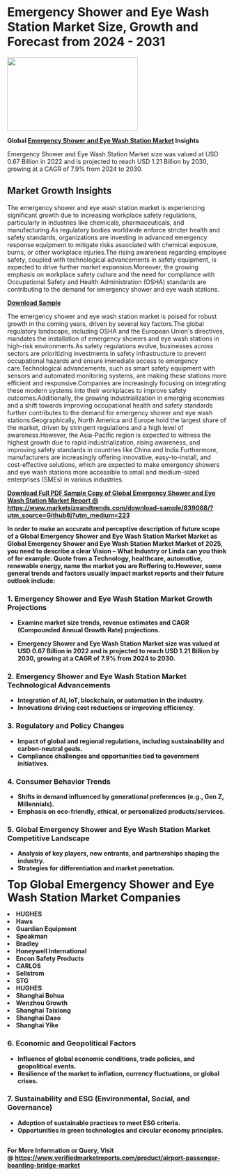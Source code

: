<H1>Emergency Shower and Eye Wash Station Market Size, Growth and Forecast from 2024 - 2031</H1><img class="aligncenter size-medium wp-image-584254" src="https://thirdeyenews.in/wp-content/uploads/2024/09/Global-Market-Research-300x168.jpeg" alt="" width="300" height="168" /><p><strong>Global&nbsp;<a href="https://www.marketsizeandtrends.com/download-sample/839068/?utm_source=Github8j?utm_medium=223">Emergency Shower and Eye Wash Station Market</a> Insights</strong></p><p>Emergency Shower and Eye Wash Station Market size was valued at USD 0.67 Billion in 2022 and is projected to reach USD 1.21 Billion by 2030, growing at a CAGR of 7.9% from 2024 to 2030.</p><p><h2>Market Growth Insights</h2> <p>The emergency shower and eye wash station market is experiencing significant growth due to increasing workplace safety regulations, particularly in industries like chemicals, pharmaceuticals, and manufacturing.As regulatory bodies worldwide enforce stricter health and safety standards, organizations are investing in advanced emergency response equipment to mitigate risks associated with chemical exposure, burns, or other workplace injuries.The rising awareness regarding employee safety, coupled with technological advancements in safety equipment, is expected to drive further market expansion.Moreover, the growing emphasis on workplace safety culture and the need for compliance with Occupational Safety and Health Administration (OSHA) standards are contributing to the demand for emergency shower and eye wash stations.</p> <p><strong><a href="#">Download Sample</a></strong></p> <p>The emergency shower and eye wash station market is poised for robust growth in the coming years, driven by several key factors.The global regulatory landscape, including OSHA and the European Union's directives, mandates the installation of emergency showers and eye wash stations in high-risk environments.As safety regulations evolve, businesses across sectors are prioritizing investments in safety infrastructure to prevent occupational hazards and ensure immediate access to emergency care.Technological advancements, such as smart safety equipment with sensors and automated monitoring systems, are making these stations more efficient and responsive.Companies are increasingly focusing on integrating these modern systems into their workplaces to improve safety outcomes.Additionally, the growing industrialization in emerging economies and a shift towards improving occupational health and safety standards further contributes to the demand for emergency shower and eye wash stations.Geographically, North America and Europe hold the largest share of the market, driven by stringent regulations and a high level of awareness.However, the Asia-Pacific region is expected to witness the highest growth due to rapid industrialization, rising awareness, and improving safety standards in countries like China and India.Furthermore, manufacturers are increasingly offering innovative, easy-to-install, and cost-effective solutions, which are expected to make emergency showers and eye wash stations more accessible to small and medium-sized enterprises (SMEs) in various industries.</p> <p><strong><a href="#"></p><p><span class=""><strong>Download Full PDF Sample Copy of Global Emergency Shower and Eye Wash Station Market Report</strong> @ <a href="https://www.marketsizeandtrends.com/download-sample/839068/?utm_source=Github8j?utm_medium=223" target="_blank">https://www.marketsizeandtrends.com/download-sample/839068/?utm_source=Github8j?utm_medium=223</a></span></p><p>In order to make an accurate and perceptive description of future scope of a Global&nbsp;Emergency Shower and Eye Wash Station Market Market as Global&nbsp;Emergency Shower and Eye Wash Station Market Market of 2025, you need to describe a clear Vision &ndash; What Industry or Linda can you think of for example: Quote from a Technology, healthcare, automotive, renewable energy, name the market you are Reffering to.However, some general trends and factors usually impact market reports and their future outlook include:</p><h3>1.&nbsp;<strong>Emergency Shower and Eye Wash Station Market Growth Projections</strong></h3><ul><li>Examine market size trends, revenue estimates and CAGR (Compounded Annual Growth Rate) projections.</li><li><p>Emergency Shower and Eye Wash Station Market size was valued at USD 0.67 Billion in 2022 and is projected to reach USD 1.21 Billion by 2030, growing at a CAGR of 7.9% from 2024 to 2030.</p></li></ul><h3>2.&nbsp;<strong>Emergency Shower and Eye Wash Station Market Technological Advancements</strong></h3><ul><li>Integration of AI, IoT, blockchain, or automation in the industry.</li><li>Innovations driving cost reductions or improving efficiency.</li></ul><h3>3.&nbsp;<strong>Regulatory and Policy Changes</strong></h3><ul><li>Impact of global and regional regulations, including sustainability and carbon-neutral goals.</li><li>Compliance challenges and opportunities tied to government initiatives.</li></ul><h3>4.&nbsp;<strong>Consumer Behavior Trends</strong></h3><ul><li>Shifts in demand influenced by generational preferences (e.g., Gen Z, Millennials).</li><li>Emphasis on eco-friendly, ethical, or personalized products/services.</li></ul><h3>5.&nbsp;<strong>Global Emergency Shower and Eye Wash Station Market Competitive Landscape</strong></h3><ul><li>Analysis of key players, new entrants, and partnerships shaping the industry.</li><li>Strategies for differentiation and market penetration.</li></ul><p data-pm-slice="1 1 []"><span style="color: inherit; font-family: inherit; font-size: 25px;">Top Global Emergency Shower and Eye Wash Station Market Companies</span></p><div class="" data-test-id=""><p><li>HUGHES</li><li> Haws</li><li> Guardian Equipment</li><li> Speakman</li><li> Bradley</li><li> Honeywell International</li><li> Encon Safety Products</li><li> CARLOS</li><li> Sellstrom</li><li> STG</li><li> HUGHES</li><li> Shanghai Bohua</li><li> Wenzhou Growth</li><li> Shanghai Taixiong</li><li> Shanghai Daao</li><li> Shanghai Yike</li></p></div><h3>6.&nbsp;<strong>Economic and Geopolitical Factors</strong></h3><ul><li>Influence of global economic conditions, trade policies, and geopolitical events.</li><li>Resilience of the market to inflation, currency fluctuations, or global crises.</li></ul><h3>7.&nbsp;<strong>Sustainability and ESG (Environmental, Social, and Governance)</strong></h3><ul><li>Adoption of sustainable practices to meet ESG criteria.</li><li>Opportunities in green technologies and circular economy principles.</li></ul><h2><strong style="font-size: 14px;">For More Information or Query, Visit @&nbsp;</strong><a style="background-color: #ffffff; font-size: 14px;" href="https://www.marketsizeandtrends.com/report/emergency-shower-and-eye-wash-station-market/" target="_blank">https://www.verifiedmarketreports.com/product/airport-passenger-boarding-bridge-market</a></h2>
